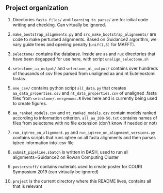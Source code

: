 ## Project organization

1. Directories `fasta_files/` and `learning_to_parse/` are for initial code writing and checking. Can virtually be ignored.

2. `make_bootstrap_alignments.py` and `src_make_bootstrap_alignments/` are code to make perturbed alignments. Based on Guidance2 algorithm, we vary guide trees and opening penalty (`unif(1,3)` for MAFFT).

3. `selectome/` contains the database. Inside are `aa` and `nuc` directories that have been degapped for use here, with script `unalign_selectome.sh`

4. `selectome_aa_output/` and `selectome_nt_output/` contains over hundreds of thousands of csv files parsed from unaligned aa and nt Euteleostomi fastas 

5. `one_csv/` contains python script `all_data.py` that creates `aa_data_properties.csv` and `nt_data_properties.csv` of unaligned .fasta files from `selectome/`. `mergenums.R` lives here and is currently being used to create figures.

6. `aa_ranked_models.csv` and `nt_ranked_models.csv` contain models ranked according to information criterion. `all_aa_200-50.txt` contains names of files from selectome with no file extension (don't know if needed or not)

7. `run_iqtree_on_alignment.py` and `run_iqtree_on_alignment_versions.py` contains scripts that runs iqtree on all fasta alignments and then parses iqtree information into .csv file

8. `submit_pipeline.sbatch` is written in BASH, used to run all alignments+Guidance2 on Rowan Computing Cluster  

9. `posterstuff/` contains materials used to create poster for COURI Symposium 2019 (can virtually be ignored)

10. `project` is the current directory where this README lives, contains all that is relevant


